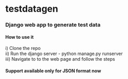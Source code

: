 # testdatagen

### Django web app to generate test data

#### How to use it
i) Clone the repo  
ii) Run the django server - python manage.py runserver  
iii) Navigate to to the web page and follow the steps

#### Support available only for JSON format now

